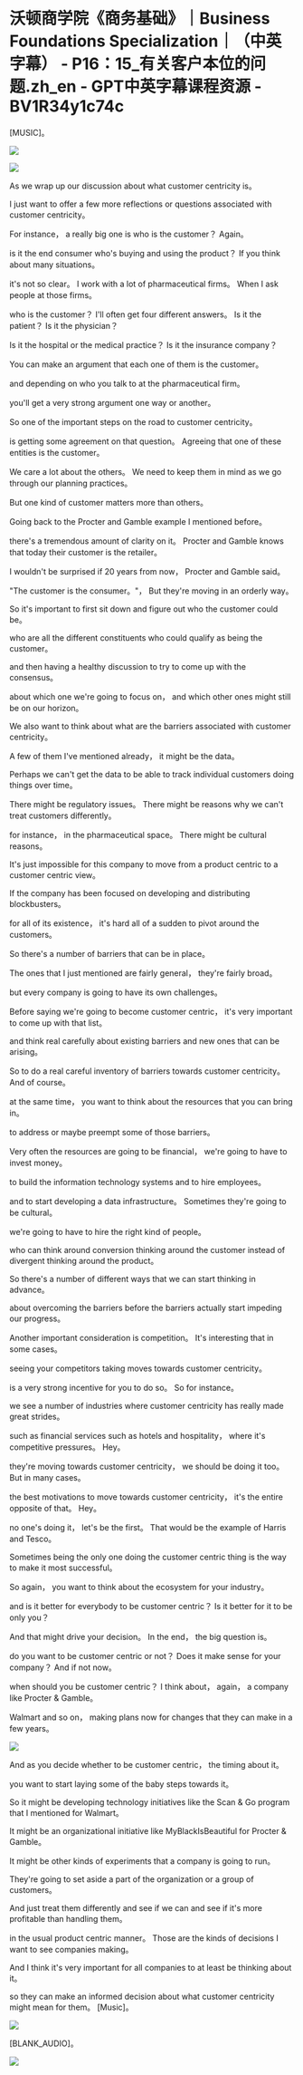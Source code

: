 # 沃顿商学院《商务基础》｜Business Foundations Specialization｜（中英字幕） - P16：15_有关客户本位的问题.zh_en - GPT中英字幕课程资源 - BV1R34y1c74c

[MUSIC]。

![](img/c0c2f6da0d8f71b3628d949db7679e35_1.png)

![](img/c0c2f6da0d8f71b3628d949db7679e35_2.png)

As we wrap up our discussion about what customer centricity is。

I just want to offer a few more reflections or questions associated with customer centricity。

For instance， a really big one is who is the customer？ Again。

is it the end consumer who's buying and using the product？ If you think about many situations。

it's not so clear。 I work with a lot of pharmaceutical firms。 When I ask people at those firms。

who is the customer？ I'll often get four different answers。 Is it the patient？ Is it the physician？

Is it the hospital or the medical practice？ Is it the insurance company？

You can make an argument that each one of them is the customer。

and depending on who you talk to at the pharmaceutical firm。

you'll get a very strong argument one way or another。

So one of the important steps on the road to customer centricity。

is getting some agreement on that question。 Agreeing that one of these entities is the customer。

We care a lot about the others。 We need to keep them in mind as we go through our planning practices。

But one kind of customer matters more than others。

Going back to the Procter and Gamble example I mentioned before。

there's a tremendous amount of clarity on it。 Procter and Gamble knows that today their customer is the retailer。

I wouldn't be surprised if 20 years from now， Procter and Gamble said。

"The customer is the consumer。"， But they're moving in an orderly way。

So it's important to first sit down and figure out who the customer could be。

who are all the different constituents who could qualify as being the customer。

and then having a healthy discussion to try to come up with the consensus。

about which one we're going to focus on， and which other ones might still be on our horizon。

We also want to think about what are the barriers associated with customer centricity。

A few of them I've mentioned already， it might be the data。

Perhaps we can't get the data to be able to track individual customers doing things over time。

There might be regulatory issues。 There might be reasons why we can't treat customers differently。

for instance， in the pharmaceutical space。 There might be cultural reasons。

It's just impossible for this company to move from a product centric to a customer centric view。

If the company has been focused on developing and distributing blockbusters。

for all of its existence， it's hard all of a sudden to pivot around the customers。

So there's a number of barriers that can be in place。

The ones that I just mentioned are fairly general， they're fairly broad。

but every company is going to have its own challenges。

Before saying we're going to become customer centric， it's very important to come up with that list。

and think real carefully about existing barriers and new ones that can be arising。

So to do a real careful inventory of barriers towards customer centricity。 And of course。

at the same time， you want to think about the resources that you can bring in。

to address or maybe preempt some of those barriers。

Very often the resources are going to be financial， we're going to have to invest money。

to build the information technology systems and to hire employees。

and to start developing a data infrastructure。 Sometimes they're going to be cultural。

we're going to have to hire the right kind of people。

who can think around conversion thinking around the customer instead of divergent thinking around the product。

So there's a number of different ways that we can start thinking in advance。

about overcoming the barriers before the barriers actually start impeding our progress。

Another important consideration is competition。 It's interesting that in some cases。

seeing your competitors taking moves towards customer centricity。

is a very strong incentive for you to do so。 So for instance。

we see a number of industries where customer centricity has really made great strides。

such as financial services such as hotels and hospitality， where it's competitive pressures。 Hey。

they're moving towards customer centricity， we should be doing it too。 But in many cases。

the best motivations to move towards customer centricity， it's the entire opposite of that。 Hey。

no one's doing it， let's be the first。 That would be the example of Harris and Tesco。

Sometimes being the only one doing the customer centric thing is the way to make it most successful。

So again， you want to think about the ecosystem for your industry。

and is it better for everybody to be customer centric？ Is it better for it to be only you？

And that might drive your decision。 In the end， the big question is。

do you want to be customer centric or not？ Does it make sense for your company？ And if not now。

when should you be customer centric？ I think about， again， a company like Procter & Gamble。

Walmart and so on， making plans now for changes that they can make in a few years。

![](img/c0c2f6da0d8f71b3628d949db7679e35_4.png)

And as you decide whether to be customer centric， the timing about it。

you want to start laying some of the baby steps towards it。

So it might be developing technology initiatives like the Scan & Go program that I mentioned for Walmart。

It might be an organizational initiative like MyBlackIsBeautiful for Procter & Gamble。

It might be other kinds of experiments that a company is going to run。

They're going to set aside a part of the organization or a group of customers。

And just treat them differently and see if we can and see if it's more profitable than handling them。

in the usual product centric manner。 Those are the kinds of decisions I want to see companies making。

And I think it's very important for all companies to at least be thinking about it。

so they can make an informed decision about what customer centricity might mean for them。 [Music]。

![](img/c0c2f6da0d8f71b3628d949db7679e35_6.png)

[BLANK_AUDIO]。

![](img/c0c2f6da0d8f71b3628d949db7679e35_8.png)
